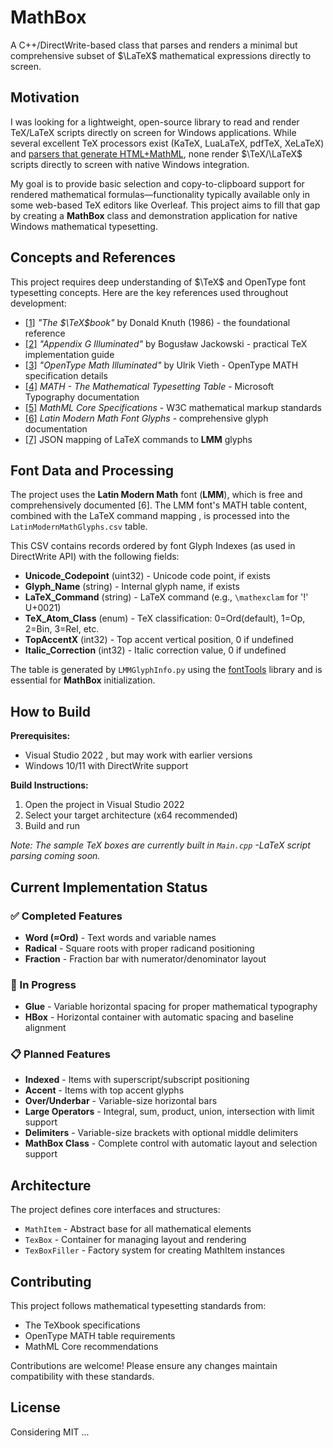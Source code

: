 # MathBox

A C++/DirectWrite-based class that parses and renders a minimal but comprehensive subset of $\LaTeX$ mathematical expressions directly to screen.

## Motivation
I was looking for a lightweight, open-source library to read and render TeX/LaTeX scripts directly on screen for Windows applications. While several excellent TeX processors exist (KaTeX, LuaLaTeX, pdfTeX, XeLaTeX) and [parsers that generate HTML+MathML](https://tex.stackexchange.com/questions/4223/what-parsers-for-latex-mathematics-exist-outside-of-the-tex-engines), none render $\TeX/\LaTeX$ scripts directly to screen with native Windows integration.

My goal is to provide basic selection and copy-to-clipboard support for rendered mathematical formulas—functionality typically available only in some web-based TeX editors like Overleaf. This project aims to fill that gap by creating a **MathBox** class and demonstration application for native Windows mathematical typesetting.

## Concepts and References

This project requires deep understanding of $\TeX$ and OpenType font typesetting concepts. Here are the key references used throughout development:

- <a id="1">[[1]](https://visualmatheditor.equatheque.net/doc/texbook.pdf)</a> *"The $\TeX$book"* by Donald Knuth (1986) - the foundational reference
- <a id="2">[[2]](https://www.tug.org/TUGboat/tb27-1/tb86jackowski.pdf)</a> *"Appendix G Illuminated"* by Bogusław Jackowski - practical TeX implementation guide
- <a id="3">[[3]](https://www.ntg.nl/maps/38/03.pdf)</a> *"OpenType Math Illuminated"* by Ulrik Vieth - OpenType MATH specification details
- <a id="4">[[4]](https://learn.microsoft.com/en-us/typography/opentype/spec/math)</a> *MATH - The Mathematical Typesetting Table* - Microsoft Typography documentation
- <a id="5">[[5]](https://w3c.github.io/mathml-core/)</a> *MathML Core Specifications* - W3C mathematical markup standards
- <a id="6">[[6]](https://fred-wang.github.io/MathFonts/LatinModern/)</a> *Latin Modern Math Font Glyphs* - comprehensive glyph documentation
- <a id="7">[[7]](https://github.com/ViktorQvarfordt/unicode-latex)</a> JSON mapping of LaTeX commands to **LMM** glyphs

## Font Data and Processing

The project uses the **Latin Modern Math** font (**LMM**), which is free and comprehensively documented [6]. The LMM font's MATH table content, combined with the LaTeX command mapping [](#7), is processed into the `LatinModernMathGlyphs.csv` table.

This CSV contains records ordered by font Glyph Indexes (as used in DirectWrite API) with the following fields:

- **Unicode_Codepoint** (uint32) - Unicode code point, if exists
- **Glyph_Name** (string) - Internal glyph name, if exists  
- **LaTeX_Command** (string) - LaTeX command (e.g., `\mathexclam` for '!' U+0021)
- **TeX_Atom_Class** (enum) - TeX classification: 0=Ord(default), 1=Op, 2=Bin, 3=Rel, etc.
- **TopAccentX** (int32) - Top accent vertical position, 0 if undefined
- **Italic_Correction** (int32) - Italic correction value, 0 if undefined

The table is generated by `LMMGlyphInfo.py` using the [fontTools](https://fonttools.readthedocs.io/) library and is essential for **MathBox** initialization.

## How to Build

**Prerequisites:**
- Visual Studio 2022 , but may work with earlier versions
- Windows 10/11 with DirectWrite support

**Build Instructions:**
1. Open the project in Visual Studio 2022
2. Select your target architecture (x64 recommended)
3. Build and run

*Note: The sample TeX boxes are currently built in `Main.cpp` -LaTeX script parsing coming soon.*

## Current Implementation Status

### ✅ Completed Features
- **Word (≈Ord)** - Text words and variable names
- **Radical** - Square roots with proper radicand positioning  
- **Fraction** - Fraction bar with numerator/denominator layout

### 🚧 In Progress
- **Glue** - Variable horizontal spacing for proper mathematical typography
- **HBox** - Horizontal container with automatic spacing and baseline alignment

### 📋 Planned Features
- **Indexed** - Items with superscript/subscript positioning
- **Accent** - Items with top accent glyphs
- **Over/Underbar** - Variable-size horizontal bars
- **Large Operators** - Integral, sum, product, union, intersection with limit support
- **Delimiters** - Variable-size brackets with optional middle delimiters
- **MathBox Class** - Complete control with automatic layout and selection support

## Architecture

The project defines core interfaces and structures:
- `MathItem` - Abstract base for all mathematical elements
- `TexBox` - Container for managing layout and rendering
- `TexBoxFiller` - Factory system for creating MathItem instances

## Contributing

This project follows mathematical typesetting standards from:
- The TeXbook specifications
- OpenType MATH table requirements  
- MathML Core recommendations

Contributions are welcome! Please ensure any changes maintain compatibility with these standards.

## License

Considering MIT ...
